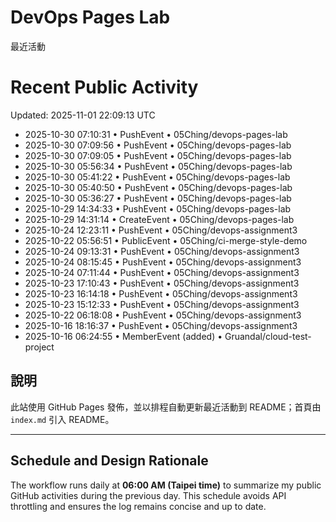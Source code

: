 # DevOps Pages Lab

最近活動
<!--ACTIVITY-LOG:START-->
# Recent Public Activity
Updated: 2025-11-01 22:09:13 UTC

- 2025-10-30 07:10:31 • PushEvent • 05Ching/devops-pages-lab
- 2025-10-30 07:09:56 • PushEvent • 05Ching/devops-pages-lab
- 2025-10-30 07:09:05 • PushEvent • 05Ching/devops-pages-lab
- 2025-10-30 05:56:34 • PushEvent • 05Ching/devops-pages-lab
- 2025-10-30 05:41:22 • PushEvent • 05Ching/devops-pages-lab
- 2025-10-30 05:40:50 • PushEvent • 05Ching/devops-pages-lab
- 2025-10-30 05:36:27 • PushEvent • 05Ching/devops-pages-lab
- 2025-10-29 14:34:33 • PushEvent • 05Ching/devops-pages-lab
- 2025-10-29 14:31:14 • CreateEvent • 05Ching/devops-pages-lab
- 2025-10-24 12:23:11 • PushEvent • 05Ching/devops-assignment3
- 2025-10-22 05:56:51 • PublicEvent • 05Ching/ci-merge-style-demo
- 2025-10-24 09:13:31 • PushEvent • 05Ching/devops-assignment3
- 2025-10-24 08:15:45 • PushEvent • 05Ching/devops-assignment3
- 2025-10-24 07:11:44 • PushEvent • 05Ching/devops-assignment3
- 2025-10-23 17:10:43 • PushEvent • 05Ching/devops-assignment3
- 2025-10-23 16:14:18 • PushEvent • 05Ching/devops-assignment3
- 2025-10-23 15:12:33 • PushEvent • 05Ching/devops-assignment3
- 2025-10-22 06:18:08 • PushEvent • 05Ching/devops-assignment3
- 2025-10-16 18:16:37 • PushEvent • 05Ching/devops-assignment3
- 2025-10-16 06:24:55 • MemberEvent (added) • Gruandal/cloud-test-project
<!--ACTIVITY-LOG:END-->

## 說明
此站使用 GitHub Pages 發佈，並以排程自動更新最近活動到 README；首頁由 `index.md` 引入 README。

---

## Schedule and Design Rationale
The workflow runs daily at **06:00 AM (Taipei time)** to summarize my public GitHub activities during the previous day.
This schedule avoids API throttling and ensures the log remains concise and up to date.

